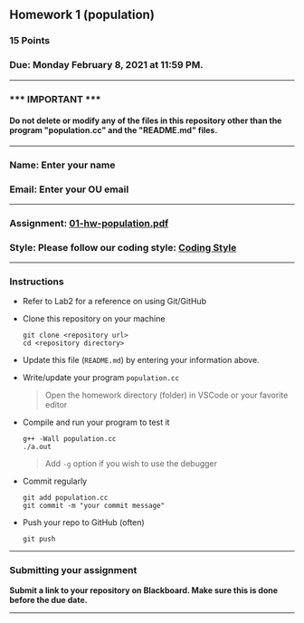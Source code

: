 ## Homework 1 (population)

### 15 Points

### Due: Monday February 8, 2021 at 11:59 PM.

---
### *** IMPORTANT ***
#### Do not delete or modify any of the files in this repository other than the program "population.cc" and the "README.md" files.

---

### Name: Enter your name

### Email: Enter your OU email

---

### Assignment: [01-hw-population.pdf](01-hw-population.pdf)

### Style: Please follow our coding style: [Coding Style](https://github.com/nasseef/cs2400/blob/master/docs/coding-style.md)

---

### Instructions

- Refer to Lab2 for a reference on using Git/GitHub
- Clone this repository on your machine

    ```console
    git clone <repository url>
    cd <repository directory>
    ```

- Update this file (`README.md`) by entering your information above.
- Write/update your program `population.cc`

    > Open the homework directory (folder) in VSCode or your favorite editor

- Compile and run your program to test it

    ```console
    g++ -Wall population.cc
    ./a.out
    ```

    > Add `-g` option if you wish to use the debugger

- Commit regularly

    ```console
    git add population.cc
    git commit -m "your commit message"
    ```

- Push your repo to GitHub (often)
    ```console
    git push
    ```
---

### Submitting your assignment

**Submit a link to your repository on Blackboard. Make sure this is done before the due date.**

---